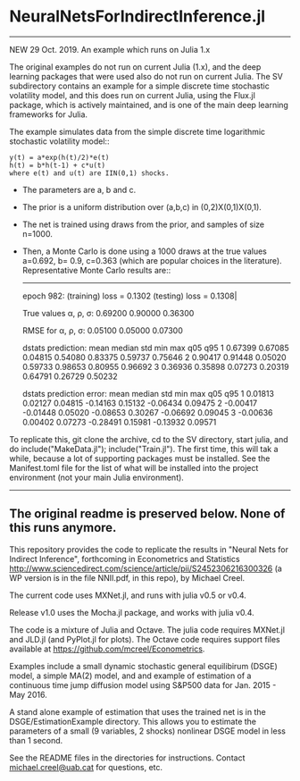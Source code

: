 # NeuralNetsForIndirectInference.jl

-----------------------------------------------------------------------------------------------------------------------------

NEW 29 Oct. 2019. An example which runs on Julia 1.x

The original examples do not run on current Julia (1.x), and the deep learning packages that were used also do not
run on current Julia. The SV subdirectory contains an example for a simple discrete time stochastic volatility model, and this 
does run on current Julia, using the Flux.jl package, which is actively maintained, and is one of the main deep learning frameworks for Julia.

The example simulates data from the simple discrete time logarithmic stochastic volatility model::


    y(t) = a*exp(h(t)/2)*e(t)
    h(t) = b*h(t-1) + c*u(t)
    where e(t) and u(t) are IIN(0,1) shocks.


* The parameters are a, b and c.
* The prior is a uniform distribution over (a,b,c) in (0,2)X(0,1)X(0,1).
* The net is trained using draws from the prior, and samples of size n=1000.
* Then, a Monte Carlo is done using a 1000 draws at the true values a=0.692, b= 0.9, c=0.363 (which are popular choices in the literature). Representative Monte Carlo results are::

    ________________________________________________________________________________________________
    epoch  982: (training) loss = 0.1302 (testing) loss = 0.1308| 
 
    True values α, ρ, σ: 
         0.69200     0.90000     0.36300
 
    RMSE for α, ρ, σ: 
         0.05100     0.05000     0.07300
 
    dstats prediction:
                    mean      median         std         min         max         q05         q95
           1     0.67399     0.67085     0.04815     0.54080     0.83375     0.59737     0.75646
           2     0.90417     0.91448     0.05020     0.59733     0.98653     0.80955     0.96692
           3     0.36936     0.35898     0.07273     0.20319     0.64791     0.26729     0.50232
 
    dstats prediction error:
                    mean      median         std         min         max         q05         q95
           1     0.01813     0.02127     0.04815    -0.14163     0.15132    -0.06434     0.09475
           2    -0.00417    -0.01448     0.05020    -0.08653     0.30267    -0.06692     0.09045
           3    -0.00636     0.00402     0.07273    -0.28491     0.15981    -0.13932     0.09571


To replicate this, git clone the archive, cd to the SV directory, start julia, and do include("MakeData.jl"); include("Train.jl"). The first time, this will tak a while, because a lot of supporting packages must be installed. See the Manifest.toml file for the list of what will be installed into the project environment (not your main Julia environment).


-----------------------------------------------------------------------------------------------------------------------------
The original readme is preserved below. None of this runs anymore.
-----------------------------------------------------------------------------------------------------------------------------

This repository provides the code to replicate the results in "Neural Nets for Indirect Inference", forthcoming in Econometrics and Statistics http://www.sciencedirect.com/science/article/pii/S2452306216300326 (a WP version is in the file NNII.pdf, in this repo), by Michael Creel.

The current code uses MXNet.jl, and runs with julia v0.5 or v0.4.

Release v1.0 uses the Mocha.jl package, and works with julia v0.4.

The code is a mixture of Julia and Octave. The julia code requires MXNet.jl and JLD.jl (and PyPlot.jl for plots). The Octave code requires support files available at https://github.com/mcreel/Econometrics.

Examples include a small dynamic stochastic general equilibirum (DSGE) model, a simple MA(2) model, and and example of estimation of a continuous time jump diffusion model using S&P500 data for Jan. 2015 - May 2016.

A stand alone example of estimation that uses the trained net is in the DSGE/EstimationExample directory. This allows you to estimate the parameters of a small (9 variables, 2 shocks) nonlinear DSGE model in less than 1 second. 

See the README files in the directories for instructions. Contact michael.creel@uab.cat for questions, etc.
